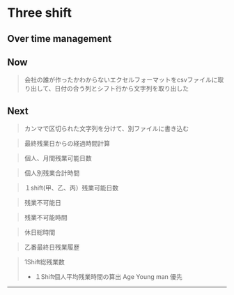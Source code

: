 # Three shift 

## Over time management

##  Now

> 会社の誰が作ったかわからないエクセルフォーマットをcsvファイルに取り出して、日付の合う列とシフト行から文字列を取り出した

## Next 

> カンマで区切られた文字列を分けて、別ファイルに書き込む

> 最終残業日からの経過時間計算

> 個人、月間残業可能日数

> 個人別残業合計時間

> １shift(甲、乙、丙）残業可能日数

> 残業不可能日

> 残業不可能時間

> 休日総時間

> 乙番最終日残業履歴

> 1Shift総残業数
>   - １Shift個人平均残業時間の算出
> Age Young man 優先
> 
---

